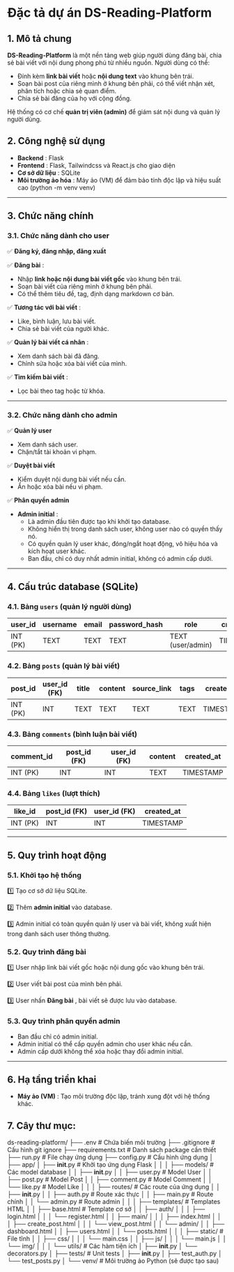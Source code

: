 # **Đặc tả dự án DS-Reading-Platform**

## **1. Mô tả chung**

**DS-Reading-Platform** là một nền tảng web giúp người dùng đăng bài, chia sẻ bài viết với nội dung phong phú từ nhiều nguồn. Người dùng có thể:

* Đính kèm **link bài viết** hoặc **nội dung text** vào khung bên trái.
* Soạn bài post của riêng mình ở khung bên phải, có thể viết nhận xét, phân tích hoặc chia sẻ quan điểm.
* Chia sẻ bài đăng của họ với cộng đồng.

Hệ thống có cơ chế **quản trị viên (admin)** để giám sát nội dung và quản lý người dùng.

## **2. Công nghệ sử dụng**

* **Backend** : Flask
* **Frontend** : Flask, Tailwindcss và React.js cho giao diện
* **Cơ sở dữ liệu** : SQLite
* **Môi trường ảo hóa** : Máy ảo (VM) để đảm bảo tính độc lập và hiệu suất cao (python -m venv venv)

---

## **3. Chức năng chính**

### **3.1. Chức năng dành cho user**

✅ **Đăng ký, đăng nhập, đăng xuất**

✅ **Đăng bài** :

* Nhập **link hoặc nội dung bài viết gốc** vào khung bên trái.
* Soạn bài viết của riêng mình ở khung bên phải.
* Có thể thêm tiêu đề, tag, định dạng markdown cơ bản.

✅ **Tương tác với bài viết** :

* Like, bình luận, lưu bài viết.
* Chia sẻ bài viết của người khác.

✅ **Quản lý bài viết cá nhân** :

* Xem danh sách bài đã đăng.
* Chỉnh sửa hoặc xóa bài viết của mình.

✅ **Tìm kiếm bài viết** :

* Lọc bài theo tag hoặc từ khóa.

---

### **3.2. Chức năng dành cho admin**

✅ **Quản lý user**

* Xem danh sách user.
* Chặn/tắt tài khoản vi phạm.

✅ **Duyệt bài viết**

* Kiểm duyệt nội dung bài viết nếu cần.
* Ẩn hoặc xóa bài nếu vi phạm.

✅ **Phân quyền admin**

* **Admin initial** :
  * Là admin đầu tiên được tạo khi khởi tạo database.
  * Không hiển thị trong danh sách user, không user nào có quyền thấy nó.
  * Có quyền quản lý user khác, đóng/ngắt hoạt động, vô hiệu hóa và kích hoạt user khác.
  * Ban đầu, chỉ có duy nhất admin initial, không có admin cấp dưới.

---

## **4. Cấu trúc database (SQLite)**

### **4.1. Bảng `users` (quản lý người dùng)**

| user_id  | username | email | password_hash | role              | created_at |
| -------- | -------- | ----- | ------------- | ----------------- | ---------- |
| INT (PK) | TEXT     | TEXT  | TEXT          | TEXT (user/admin) | TIMESTAMP  |

### **4.2. Bảng `posts` (quản lý bài viết)**

| post_id  | user_id (FK) | title | content | source_link | tags | created_at |
| -------- | ------------ | ----- | ------- | ----------- | ---- | ---------- |
| INT (PK) | INT          | TEXT  | TEXT    | TEXT        | TEXT | TIMESTAMP  |

### **4.3. Bảng `comments` (bình luận bài viết)**

| comment_id | post_id (FK) | user_id (FK) | content | created_at |
| ---------- | ------------ | ------------ | ------- | ---------- |
| INT (PK)   | INT          | INT          | TEXT    | TIMESTAMP  |

### **4.4. Bảng `likes` (lượt thích)**

| like_id  | post_id (FK) | user_id (FK) | created_at |
| -------- | ------------ | ------------ | ---------- |
| INT (PK) | INT          | INT          | TIMESTAMP  |

---

## **5. Quy trình hoạt động**

### **5.1. Khởi tạo hệ thống**

1️⃣ Tạo cơ sở dữ liệu SQLite.

2️⃣ Thêm **admin initial** vào database.

3️⃣ Admin initial có toàn quyền quản lý user và bài viết, không xuất hiện trong danh sách user thông thường.

### **5.2. Quy trình đăng bài**

1️⃣ User nhập link bài viết gốc hoặc nội dung gốc vào khung bên trái.

2️⃣ User viết bài post của mình bên phải.

3️⃣ User nhấn  **Đăng bài** , bài viết sẽ được lưu vào database.

### **5.3. Quy trình phân quyền admin**

* Ban đầu chỉ có admin initial.
* Admin initial có thể cấp quyền admin cho user khác nếu cần.
* Admin cấp dưới không thể xóa hoặc thay đổi admin initial.

---

## **6. Hạ tầng triển khai**

* **Máy ảo (VM)** : Tạo môi trường độc lập, tránh xung đột với hệ thống khác.

## **7. Cây thư mục:**

ds-reading-platform/
├── .env                    # Chứa biến môi trường
├── .gitignore             # Cấu hình git ignore
├── requirements.txt       # Danh sách package cần thiết
├── run.py                # File chạy ứng dụng
├── config.py             # Cấu hình ứng dụng
│
├── app/
│   ├── __init__.py       # Khởi tạo ứng dụng Flask
│   │
│   ├── models/           # Các model database
│   │   ├── __init__.py
│   │   ├── user.py      # Model User
│   │   ├── post.py      # Model Post
│   │   ├── comment.py   # Model Comment
│   │   └── like.py      # Model Like
│   │
│   ├── routes/          # Các route của ứng dụng
│   │   ├── __init__.py
│   │   ├── auth.py      # Route xác thực
│   │   ├── main.py      # Route chính
│   │   └── admin.py     # Route admin
│   │
│   ├── templates/       # Templates HTML
│   │   ├── base.html    # Template cơ sở
│   │   ├── auth/
│   │   │   ├── login.html
│   │   │   └── register.html
│   │   ├── main/
│   │   │   ├── index.html
│   │   │   ├── create_post.html
│   │   │   └── view_post.html
│   │   └── admin/
│   │       ├── dashboard.html
│   │       ├── users.html
│   │       └── posts.html
│   │
│   ├── static/         # File tĩnh
│   │   ├── css/
│   │   │   └── main.css
│   │   ├── js/
│   │   │   └── main.js
│   │   └── img/
│   │
│   └── utils/         # Các hàm tiện ích
│       ├── __init__.py
│       └── decorators.py
│
├── tests/            # Unit tests
│   ├── __init__.py
│   ├── test_auth.py
│   └── test_posts.py
│
└── venv/            # Môi trường ảo Python (sẽ được tạo sau)
